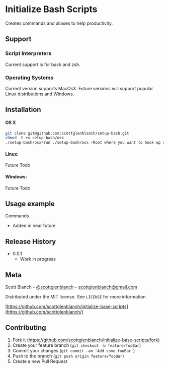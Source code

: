 # Initialize Bash Scripts

Creates commands and aliases to help productivity.



## Support

### Script Interpreters
Current support is for bash and zsh.

### Operating Systems
Current version supports MacOsX. Future versions will support popular Linux distributions and Windows.

## Installation

#### OS X

```sh
git clone git@github.com:scottglenblanch/setup-bash.git
chmod -R +x setup-bash/osx  
./setup-bash/osx/run ./setup-bash/osx <Root where you want to hook up all your bash scripts>
```

#### Linux:

Future Todo

#### Windows:

Future Todo

## Usage example

Commands

* Added in near future

## Release History
* 0.0.1
    * Work in progress

## Meta

Scott Blanch – [@scottglenblanch](https://twitter.com/scottglenblanch) – scottglenblanch@gmail.com

Distributed under the MIT license. See ``LICENSE`` for more information.

[https://github.com/scottglenblanch/initialize-base-scripts](https://github.com/scottglenblanch/)

## Contributing

1. Fork it (<https://github.com/scottglenblanch/initialize-base-scripts/fork>)
2. Create your feature branch (`git checkout -b feature/fooBar`)
3. Commit your changes (`git commit -am 'Add some fooBar'`)
4. Push to the branch (`git push origin feature/fooBar`)
5. Create a new Pull Request
